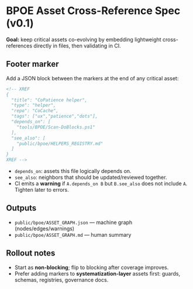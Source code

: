 # BPOE Asset Cross-Reference Spec (v0.1)

**Goal:** keep critical assets co-evolving by embedding lightweight cross-references directly in files, then validating in CI.

## Footer marker
Add a JSON block between the markers at the end of any critical asset:

```html
<!-- XREF
{
  "title": "CoPatience helper",
  "type": "helper",
  "repo": "CoCache",
  "tags": ["ux","patience","dots"],
  "depends_on": [
    "tools/BPOE/Scan-DoBlocks.ps1"
  ],
  "see_also": [
    "public/bpoe/HELPERS_REGISTRY.md"
  ]
}
XREF -->
```

- `depends_on`: assets this file logically depends on.
- `see_also`: neighbors that should be updated/reviewed together.
- CI emits a **warning** if `A.depends_on B` but `B.see_also` does not include `A`. Tighten later to errors.

## Outputs
- `public/bpoe/ASSET_GRAPH.json` — machine graph (nodes/edges/warnings)
- `public/bpoe/ASSET_GRAPH.md` — human summary

## Rollout notes
- Start as **non-blocking**; flip to blocking after coverage improves.
- Prefer adding markers to **systematization-layer** assets first: guards, schemas, registries, governance docs.
